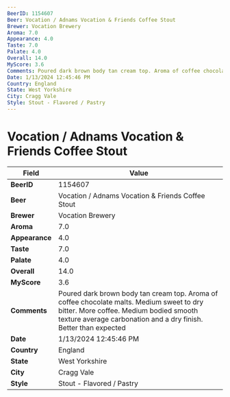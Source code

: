 ```yaml
---
BeerID: 1154607
Beer: Vocation / Adnams Vocation & Friends Coffee Stout
Brewer: Vocation Brewery
Aroma: 7.0
Appearance: 4.0
Taste: 7.0
Palate: 4.0
Overall: 14.0
MyScore: 3.6
Comments: Poured dark brown body tan cream top. Aroma of coffee chocolate malts. Medium sweet to dry bitter. More coffee. Medium bodied smooth texture average carbonation and a dry finish. Better than expected
Date: 1/13/2024 12:45:46 PM
Country: England
State: West Yorkshire
City: Cragg Vale
Style: Stout - Flavored / Pastry
---
```


# Vocation / Adnams Vocation & Friends Coffee Stout

| Field         | Value |
|---------------|-------|
| **BeerID** | 1154607 |
| **Beer** | Vocation / Adnams Vocation & Friends Coffee Stout |
| **Brewer** | Vocation Brewery |
| **Aroma** | 7.0 |
| **Appearance** | 4.0 |
| **Taste** | 7.0 |
| **Palate** | 4.0 |
| **Overall** | 14.0 |
| **MyScore** | 3.6 |
| **Comments** | Poured dark brown body tan cream top. Aroma of coffee chocolate malts. Medium sweet to dry bitter. More coffee. Medium bodied smooth texture average carbonation and a dry finish. Better than expected  |
| **Date** | 1/13/2024 12:45:46 PM |
| **Country** | England |
| **State** | West Yorkshire |
| **City** | Cragg Vale |
| **Style** | Stout - Flavored / Pastry |
